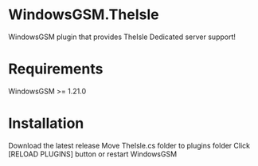 # WindowsGSM.TheIsle
WindowsGSM plugin that provides TheIsle Dedicated server support!

# Requirements
WindowsGSM >= 1.21.0

# Installation
Download the latest release
Move TheIsle.cs folder to plugins folder
Click [RELOAD PLUGINS] button or restart WindowsGSM
